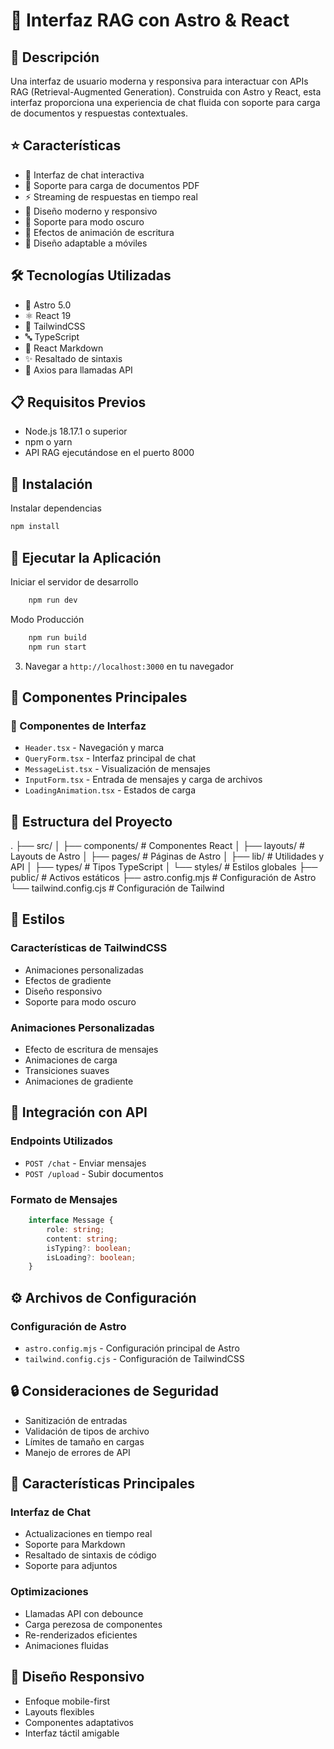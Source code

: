 # 🎨 Interfaz RAG con Astro & React

## 📝 Descripción

Una interfaz de usuario moderna y responsiva para interactuar con APIs RAG (Retrieval-Augmented Generation). Construida con Astro y React, esta interfaz proporciona una experiencia de chat fluida con soporte para carga de documentos y respuestas contextuales.

## ⭐ Características

- 💬 Interfaz de chat interactiva
- 📄 Soporte para carga de documentos PDF
- ⚡ Streaming de respuestas en tiempo real
- 🎨 Diseño moderno y responsivo
- 🌙 Soporte para modo oscuro
- 🔄 Efectos de animación de escritura
- 📱 Diseño adaptable a móviles

## 🛠️ Tecnologías Utilizadas

- 🚀 Astro 5.0
- ⚛️ React 19
- 🎨 TailwindCSS
- 🔤 TypeScript
- 📝 React Markdown
- ✨ Resaltado de sintaxis
- 🎯 Axios para llamadas API

## 📋 Requisitos Previos

- Node.js 18.17.1 o superior
- npm o yarn
- API RAG ejecutándose en el puerto 8000

## 🔧 Instalación

Instalar dependencias

```bash
npm install
```

## 🚀 Ejecutar la Aplicación

Iniciar el servidor de desarrollo

```bash
    npm run dev
```

Modo Producción

```bash
    npm run build
    npm run start
```

3. Navegar a `http://localhost:3000` en tu navegador


## 🎯 Componentes Principales

### 📱 Componentes de Interfaz

- `Header.tsx` - Navegación y marca
- `QueryForm.tsx` - Interfaz principal de chat
- `MessageList.tsx` - Visualización de mensajes
- `InputForm.tsx` - Entrada de mensajes y carga de archivos
- `LoadingAnimation.tsx` - Estados de carga

## 📁 Estructura del Proyecto

.
├── src/
│ ├── components/ # Componentes React
│ ├── layouts/ # Layouts de Astro
│ ├── pages/ # Páginas de Astro
│ ├── lib/ # Utilidades y API
│ ├── types/ # Tipos TypeScript
│ └── styles/ # Estilos globales
├── public/ # Activos estáticos
├── astro.config.mjs # Configuración de Astro
└── tailwind.config.cjs # Configuración de Tailwind

## 🎨 Estilos

### Características de TailwindCSS

- Animaciones personalizadas
- Efectos de gradiente
- Diseño responsivo
- Soporte para modo oscuro

### Animaciones Personalizadas

- Efecto de escritura de mensajes
- Animaciones de carga
- Transiciones suaves
- Animaciones de gradiente

## 🔌 Integración con API

### Endpoints Utilizados

- `POST /chat` - Enviar mensajes
- `POST /upload` - Subir documentos

### Formato de Mensajes


```typescript
    interface Message {
        role: string;
        content: string;
        isTyping?: boolean;
        isLoading?: boolean;
    }
```

## ⚙️ Archivos de Configuración

### Configuración de Astro

- `astro.config.mjs` - Configuración principal de Astro
- `tailwind.config.cjs` - Configuración de TailwindCSS

## 🔒 Consideraciones de Seguridad

- Sanitización de entradas
- Validación de tipos de archivo
- Límites de tamaño en cargas
- Manejo de errores de API

## 🎯 Características Principales

### Interfaz de Chat

- Actualizaciones en tiempo real
- Soporte para Markdown
- Resaltado de sintaxis de código
- Soporte para adjuntos

### Optimizaciones

- Llamadas API con debounce
- Carga perezosa de componentes
- Re-renderizados eficientes
- Animaciones fluidas

## 📱 Diseño Responsivo

- Enfoque mobile-first
- Layouts flexibles
- Componentes adaptativos
- Interfaz táctil amigable
